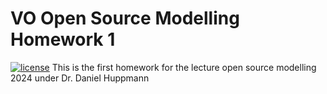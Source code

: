 # VO Open Source Modelling Homework 1
[![license](https://img.shields.io/badge/license-Apache%202.0-black)](https://github.com/rehcas/2024_VO_OSM_HW1/blob/main/LICENSE)
This is the first homework for the lecture open source modelling 2024 under Dr. Daniel Huppmann

